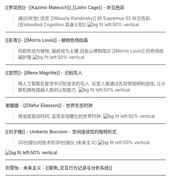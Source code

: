 
[[罗凤欣]]- [[Kazimir Malevich]]_[[John Cage]] - 听见色彩
> 通过(听觉) 欣赏 [[Wassily Kandinsky]] 的 Supremus 55 
> 听见色彩. 
>  [[Embodied Cognition 具身认知]] 
![bg fit left:50% vertical](https://i.imgur.com/LjHPrif.webp)

---


[[彭青]]- [[Morris Louis]] - 植物色场绘画
> 将颜色视为植物, 画纸视为土壤
> 旧金山博物馆对 [[Morris Louis]] 的色场绘画护理 
![bg fit left:50% vertical](https://i.imgur.com/nMmogfx.webp)

---


[[宣然]]- [[Rene Magritte]] - 识别先人
> 用人工智能在星空中识别逝去的先人.
> 反思人类通过先验常规辨别途径, 
> 让计算机拥有超越人类的认知能力.
![bg fit left:50% vertical](https://i.imgur.com/pLDtnIM.webp)

---


谢媛媛 -  [[Olafur Eliasson]] - 世界生态时钟
> 用温度驱动时间, 呈现全球暖化的世界时钟.
![bg fit left:50% vertical](https://i.imgur.com/iKvee2G.webp)



---

[[刘子槐]] - Umberto Boccioni - 空间连续性的独特形式
> 2D扫描仪的技术的3D扫描仪 (未来主义) 
![bg fit left:50% vertical](https://i.imgur.com/jdULg7J.webp)

![bg fit left:50% vertical](https://i.imgur.com/VLwpswE.webp)




---




刘雪怡 - 未来主义 -  [[案例_交互行为记录与分析系统]]


---



